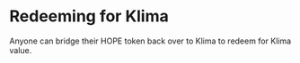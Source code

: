 # Redeeming for Klima

Anyone can bridge their HOPE token back over to Klima to redeem for Klima value.
